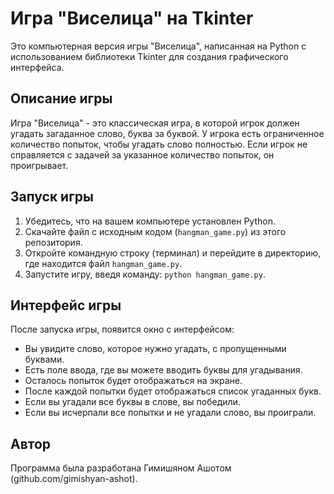 # Игра "Виселица" на Tkinter

Это компьютерная версия игры "Виселица", написанная на Python с использованием библиотеки Tkinter для создания графического интерфейса.

## Описание игры

Игра "Виселица" - это классическая игра, в которой игрок должен угадать загаданное слово, буква за буквой. У игрока есть ограниченное количество попыток, чтобы угадать слово полностью. Если игрок не справляется с задачей за указанное количество попыток, он проигрывает.

## Запуск игры

1. Убедитесь, что на вашем компьютере установлен Python.
2. Скачайте файл с исходным кодом (`hangman_game.py`) из этого репозитория.
3. Откройте командную строку (терминал) и перейдите в директорию, где находится файл `hangman_game.py`.
4. Запустите игру, введя команду: `python hangman_game.py`.

## Интерфейс игры

После запуска игры, появится окно с интерфейсом:

- Вы увидите слово, которое нужно угадать, с пропущенными буквами.
- Есть поле ввода, где вы можете вводить буквы для угадывания.
- Осталось попыток будет отображаться на экране.
- После каждой попытки будет отображаться список угаданных букв.
- Если вы угадали все буквы в слове, вы победили.
- Если вы исчерпали все попытки и не угадали слово, вы проиграли.

## Автор

Программа была разработана Гимишяном Ашотом (github.com/gimishyan-ashot).

